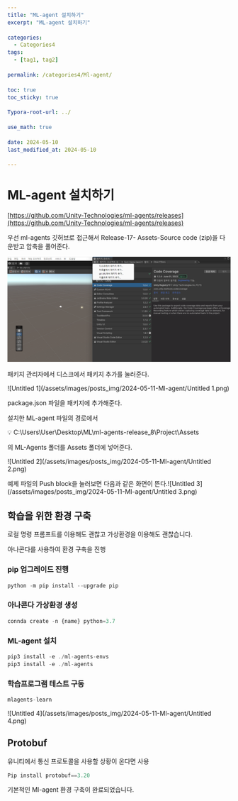 ```yaml
---
title: "ML-agent 설치하기"
excerpt: "ML-agent 설치하기"

categories:
  - Categories4
tags:
  - [tag1, tag2]

permalink: /categories4/Ml-agent/

toc: true
toc_sticky: true

Typora-root-url: ../

use_math: true

date: 2024-05-10
last_modified_at: 2024-05-10

---
```


# ML-agent 설치하기

[https://github.com/Unity-Technologies/ml-agents/releases](https://github.com/Unity-Technologies/ml-agents/releases)

우선 ml-agents 깃허브로 접근해서 Release-17- Assets-Source code (zip)을 다운받고 압축을 풀어준다.

![Untitled](/assets/images/posts_img/2024-05-11-Ml-agent/Untitled.png)

패키지 관리자에서 디스크에서 패키지 추가를 눌러준다.

![Untitled 1](/assets/images/posts_img/2024-05-11-Ml-agent/Untitled 1.png)

package.json 파일을 패키지에 추가해준다.

설치한 ML-agent 파일의 경로에서

<aside>
💡 C:\Users\User\Desktop\ML\ml-agents-release_8\Project\Assets

</aside>

의 ML-Agents 폴더를 Assets 폴더에 넣어준다.

![Untitled 2](/assets/images/posts_img/2024-05-11-Ml-agent/Untitled 2.png)

예제 파일의 Push block을 눌러보면 다음과 같은 화면이 뜬다.![Untitled 3](/assets/images/posts_img/2024-05-11-Ml-agent/Untitled 3.png)

## 학습을 위한 환경 구축

로컬 명령 프롬프트를 이용해도 괜찮고 가상환경을 이용해도 괜찮습니다.

아나콘다를 사용하여 환경 구축을 진행

### pip 업그레이드 진행

```jsx
python -m pip install --upgrade pip
```

### 아나콘다 가상환경 생성

```jsx
connda create -n {name} python=3.7
```

### ML-agent 설치

```jsx
pip3 install -e ./ml-agents-envs
pip3 install -e ./ml-agents
```

### 학습프로그램 테스트 구동

```jsx
mlagents-learn
```

![Untitled 4](/assets/images/posts_img/2024-05-11-Ml-agent/Untitled 4.png)

## Protobuf

유니티에서 통신 프로토콜을 사용할 상황이 온다면 사용

```jsx
Pip install protobuf==3.20
```

기본적인 Ml-agent 환경 구축이 완료되었습니다.
